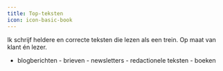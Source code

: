 ```yaml
---
title: Top-teksten
icon: icon-basic-book
---
```


Ik schrijf heldere en correcte teksten die lezen als een trein. Op maat van klant én lezer.
* blogberichten - brieven - newsletters - redactionele teksten - boeken
